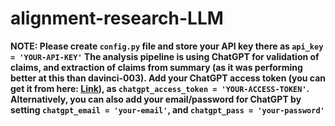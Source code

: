 # alignment-research-LLM

<b>NOTE: Please create ```config.py``` file and store your API key there as ```api_key = 'YOUR-API-KEY'```<b>
The analysis pipeline is using ChatGPT for validation of claims, and extraction of claims from summary (as it was performing better at this than davinci-003). Add your ChatGPT access token (you can get it from here: [Link](https://chat.openai.com/api/auth/session)), as ```chatgpt_access_token = 'YOUR-ACCESS-TOKEN'```. Alternatively, you can also add your email/password for ChatGPT by setting ```chatgpt_email = 'your-email'```, and ```chatgpt_pass = 'your-password'```
